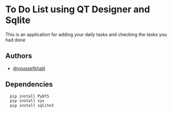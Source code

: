 
# To Do List using QT Designer and Sqlite <Python> 

This is an application for adding your daily tasks and checking the tasks you had done



## Authors

- [@youssefkhalil](https://www.linkedin.com/in/youssef-khalil-4517641a2/)


## Dependencies

```bash
  pip install PyQt5
  pip install sys
  pip install sqlite3
```
    
